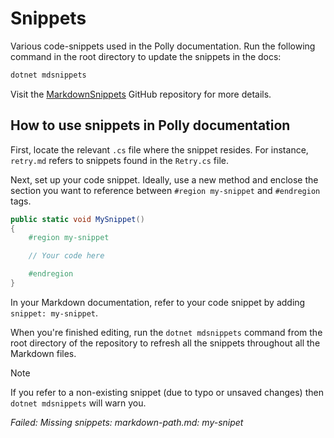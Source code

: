 # Snippets

Various code-snippets used in the Polly documentation. Run the following command in the root directory to update the snippets in the docs:

```powershell
dotnet mdsnippets
```

Visit the [MarkdownSnippets][MarkdownSnippets] GitHub repository for more details.

## How to use snippets in Polly documentation

First, locate the relevant `.cs` file where the snippet resides. For instance, `retry.md` refers to snippets found in the `Retry.cs` file.

Next, set up your code snippet. Ideally, use a new method and enclose the section you want to reference between `#region my-snippet` and `#endregion` tags.

```csharp
public static void MySnippet()
{
    #region my-snippet

    // Your code here

    #endregion
}
```

In your Markdown documentation, refer to your code snippet by adding `snippet: my-snippet`.

When you're finished editing, run the `dotnet mdsnippets` command from the root directory of the repository to refresh all the snippets throughout all the Markdown files.

> [!NOTE]
> If you refer to a non-existing snippet (due to typo or unsaved changes) then `dotnet mdsnippets` will warn you.
>
> _Failed: Missing snippets: markdown-path.md: my-snipet_

[MarkdownSnippets]: https://github.com/SimonCropp/MarkdownSnippets
